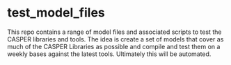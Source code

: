 test_model_files
================

This repo contains a range of model files and associated scripts to test the CASPER libraries and tools. The idea is create a set of models that cover as much of the CASPER Libraries as possible and compile and test them on a weekly bases against the latest tools. Ultimately this will be automated.
